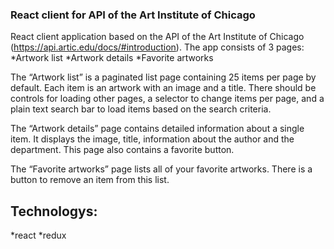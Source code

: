 ### React client for API of the Art Institute of Chicago

React client application based on the API of the Art Institute of Chicago
(https://api.artic.edu/docs/#introduction). The app consists of 3 pages:
*Artwork list
*Artwork details
*Favorite artworks

The “Artwork list” is a paginated list page containing 25 items per page by default. Each item is an
artwork with an image and a title. There should be controls for loading other pages, a selector to change
items per page, and a plain text search bar to load items based on the search criteria.

The “Artwork details” page contains detailed information about a single item. It displays the
image, title, information about the author and the department. This page also contains a favorite
button.

The “Favorite artworks” page lists all of your favorite artworks. There is a button to remove an
item from this list.

## Technologys:
*react
*redux
